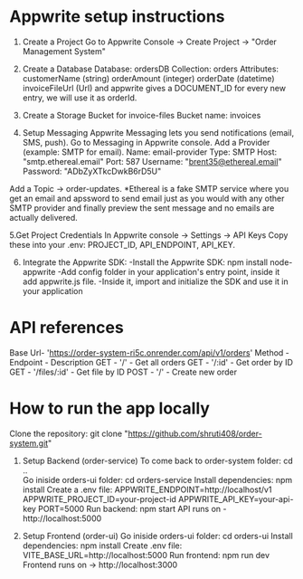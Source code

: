 # Appwrite setup instructions
1. Create a Project
 Go to Appwrite Console -> Create Project -> "Order Management System"

2. Create a Database
 Database: ordersDB
 Collection: orders
 Attributes:
  customerName (string)
  orderAmount (integer)
  orderDate (datetime)
  invoiceFileUrl (Url)
  and appwrite gives a DOCUMENT_ID for every new entry, we will use it as orderId.

3. Create a Storage Bucket for invoice-files 
 Bucket name: invoices
 
 
4. Setup Messaging
 Appwrite Messaging lets you send notifications (email, SMS, push).
 Go to Messaging in Appwrite console.
 Add a Provider (example: SMTP for email).
  Name: email-provider
  Type: SMTP
  Host: "smtp.ethereal.email"
  Port: 587
  Username: "brent35@ethereal.email"
  Password: "ADbZyXTkcDwkB6rD5U"
 
 Add a Topic → order-updates.
*Ethereal is a fake SMTP service where you get an email and  apssword to send email just as you would with any other SMTP provider and finally preview the sent message and no emails are actually delivered. 
 
5.Get Project Credentials
 In Appwrite console → Settings → API Keys
  Copy these into your .env: 
   PROJECT_ID, API_ENDPOINT, API_KEY. 

6. Integrate the Appwrite SDK:
 -Install the Appwrite SDK: npm install node-appwrite
 -Add config folder in your application's entry point, inside it add appwrite.js file.
 -Inside it, import and initialize the SDK and use it in your application


# API references
Base Url- 'https://order-system-ri5c.onrender.com/api/v1/orders'
Method - Endpoint - Description
GET - '/' - Get all orders
GET	- '/:id' - Get order by ID
GET	- '/files/:id' - Get file by ID
POST - '/' - Create new order
 

# How to run the app locally 
Clone the repository: git clone "https://github.com/shruti408/order-system.git" 
 
1. Setup Backend (order-service)
To come back to order-system folder: cd ..  
Go iniside orders-ui folder: cd orders-service
Install dependencies: npm install
 Create a .env file:
  APPWRITE_ENDPOINT=http://localhost/v1
  APPWRITE_PROJECT_ID=your-project-id
  APPWRITE_API_KEY=your-api-key
  PORT=5000
Run backend: npm start
API runs on - http://localhost:5000


2. Setup Frontend (order-ui)
Go iniside orders-ui folder: cd orders-ui
Install dependencies: npm install
Create .env file: VITE_BASE_URL=http://localhost:5000
Run frontend: npm run dev
Frontend runs on → http://localhost:3000

 